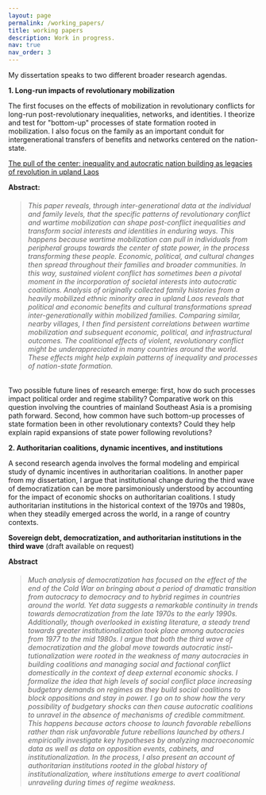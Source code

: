 ```yaml
---
layout: page
permalink: /working_papers/
title: working papers
description: Work in progress.
nav: true
nav_order: 3
---
```


My dissertation speaks to two different broader research agendas. 

**1. Long-run impacts of revolutionary mobilization**

The first focuses on the effects of mobilization in revolutionary conflicts for long-run post-revolutionary inequalities, networks, and identities. I theorize and test for "bottom-up" processes of state formation rooted in mobilization. I also focus on the family as an important conduit for intergenerational transfers of benefits and networks centered on the nation-state.  

[The pull of the center: inequality and autocratic nation building as legacies of revolution in upland Laos](/assets/pdf/TPOC_final.pdf)

**Abstract:**

> ###### This paper reveals, through inter-generational data at the individual and family levels, that the specific patterns of revolutionary conflict and wartime mobilization can shape post-conflict inequalities and transform social interests and identities in enduring ways. This happens because wartime mobilization can pull in individuals from peripheral groups towards the center of state power, in the process transforming these people. Economic, political, and cultural changes then spread throughout their families and broader communities. In this way, sustained violent conflict has sometimes been a pivotal moment in the incorporation of societal interests into autocratic coalitions. Analysis of originally collected family histories from a heavily mobilized ethnic minority area in upland Laos reveals that political and economic benefits and cultural transformations spread inter-generationally within mobilized families. Comparing similar, nearby villages, I then find persistent correlations between wartime mobilization and subsequent economic, political, and infrastructural outcomes. The coalitional effects of violent, revolutionary conflict might be underappreciated in many countries around the world. These effects might help explain patterns of inequality and processes of nation-state formation.
>

Two possible future lines of research emerge: first, how do such processes impact political order and regime stability? Comparative work on this question involving the countries of mainland Southeast Asia is a promising path forward. Second, how common have such bottom-up processes of state formation been in other revolutionary contexts? Could they help explain rapid expansions of state power following revolutions?

**2. Authoritarian coalitions, dynamic incentives, and institutions**

A second research agenda involves the formal modeling and empirical study of dynamic incentives in authoritarian coalitions. In another paper from my dissertation, I argue that institutional change during the third wave of democratization can be more parsimoniously understood by accounting for the impact of economic shocks on authoritarian coalitions. I study authoritarian institutions in the historical context of the 1970s and 1980s, when they steadily emerged across the world, in a range of country contexts.

**Sovereign debt, democratization, and authoritarian institutions in the third wave** (draft available on request)

**Abstract**

> ###### Much analysis of democratization has focused on the effect of the end of the Cold War on bringing about a period of dramatic transition from autocracy to democracy and to hybrid regimes in countries around the world. Yet data suggests a remarkable continuity in trends towards democratization from the late 1970s to the early 1990s. Additionally, though overlooked in existing literature, a steady trend towards greater institutionalization took place among autocracies from 1977 to the mid 1980s. I argue that both the third wave of democratization and the global move towards autocratic insti- tutionalization were rooted in the weakness of many autocracies in building coalitions and managing social and factional conflict domestically in the context of deep external economic shocks. I formalize the idea that high levels of social conflict place increasing budgetary demands on regimes as they build social coalitions to block oppositions and stay in power. I go on to show how the very possibility of budgetary shocks can then cause autocratic coalitions to unravel in the absence of mechanisms of credible commitment. This happens because actors choose to launch favorable rebellions rather than risk unfavorable future rebellions launched by others.I empirically investigate key hypotheses by analyzing macroeconomic data as well as data on opposition events, cabinets, and institutionalization. In the process, I also present an account of authoritarian institutions rooted in the global history of institutionalization, where institutions emerge to avert coalitional unraveling during times of regime weakness.
>
